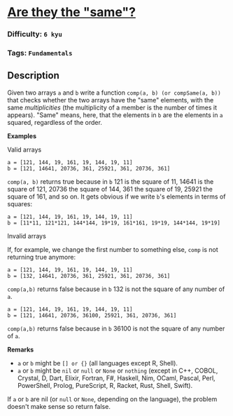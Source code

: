 # [Are they the "same"?](https://www.codewars.com/kata/550498447451fbbd7600041c)

### Difficulty: `6 kyu`

### Tags: `Fundamentals`

## Description

Given two arrays `a` and `b` write a function `comp(a, b) (or compSame(a, b))` that checks whether the two arrays have the "same" elements, with the same *multiplicities* (the multiplicity of a member is the number of times it appears). "Same" means, here, that the elements in `b` are the elements in `a` squared, regardless of the order.

**Examples**

Valid arrays

```
a = [121, 144, 19, 161, 19, 144, 19, 11]  
b = [121, 14641, 20736, 361, 25921, 361, 20736, 361]
```

`comp(a, b)` returns true because in `b` 121 is the square of 11, 14641 is the square of 121, 20736 the square of 144, 361 the square of 19, 25921 the square of 161, and so on. It gets obvious if we write `b`'s elements in terms of squares:

```
a = [121, 144, 19, 161, 19, 144, 19, 11] 
b = [11*11, 121*121, 144*144, 19*19, 161*161, 19*19, 144*144, 19*19]
```

Invalid arrays

If, for example, we change the first number to something else, `comp` is not returning true anymore:

```
a = [121, 144, 19, 161, 19, 144, 19, 11]  
b = [132, 14641, 20736, 361, 25921, 361, 20736, 361]
```

`comp(a,b)` returns false because in `b` 132 is not the square of any number of `a`.

```
a = [121, 144, 19, 161, 19, 144, 19, 11]  
b = [121, 14641, 20736, 36100, 25921, 361, 20736, 361]
```

`comp(a,b)` returns false because in `b` 36100 is not the square of any number of `a`.

**Remarks**

- `a` or `b` might be `[] or {}` (all languages except R, Shell).
- `a` or `b` might be `nil` or `null` or `None` or `nothing` (except in C++, COBOL, Crystal, D, Dart, Elixir, Fortran, F#, Haskell, Nim, OCaml, Pascal, Perl, PowerShell, Prolog, PureScript, R, Racket, Rust, Shell, Swift).

If `a` or `b` are nil (or `null` or `None`, depending on the language), the problem doesn't make sense so return false.
